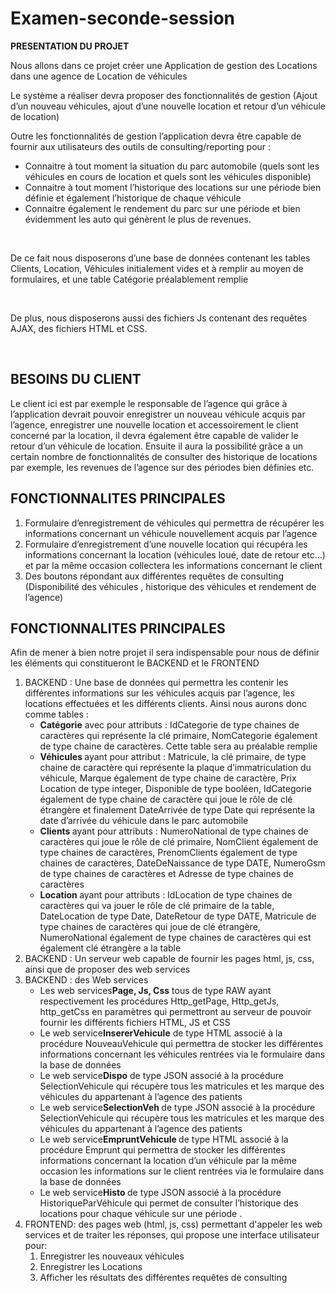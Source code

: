 # Examen-seconde-session

<p><strong>PRESENTATION DU PROJET</strong></p>
<p>Nous allons dans ce projet créer une Application de gestion des Locations dans une agence de Location de véhicules</p>
<p>Le système a réaliser devra proposer des fonctionnalités de gestion (Ajout d’un nouveau véhicules, ajout d’une nouvelle location et retour d’un véhicule de location)</p> <p>Outre les fonctionnalités de gestion l’application devra être capable de fournir aux utilisateurs des outils de consulting/reporting pour :</p>
        
 <ul>
            <li>Connaitre à tout moment la situation du parc automobile (quels sont les véhicules en cours de location et quels sont les véhicules disponible)</li>
            <li>Connaitre à tout moment l’historique des locations sur une période bien définie et également l’historique de chaque véhicule</li>
            <li>Connaitre également le rendement du parc sur une période et bien évidemment les auto qui génèrent le plus de revenues.</li>
            
  </ul><br>
 <p>De ce fait nous disposerons d’une base de données contenant les tables Clients, Location, Véhicules initialement vides et à remplir au moyen de formulaires, et une table Catégorie  préalablement remplie </p><br>
        
  <p>De plus, nous disposerons aussi des fichiers Js contenant des requêtes AJAX, des fichiers HTML et CSS. </p><br>
        
<h2><strong> BESOINS DU CLIENT</strong></h2>
 <p> Le client ici est par exemple le responsable de l’agence qui grâce à l’application devrait pouvoir enregistrer un nouveau véhicule acquis par l’agence, enregistrer une nouvelle location et accessoirement le client concerné par la location, il devra également être capable de valider le retour d’un véhicule de location. Ensuite il aura la possibilité grâce a un certain nombre de fonctionnalités de consulter des historique de locations par exemple, les revenues de l’agence sur des périodes bien  définies etc.</p>
        
  <h2><strong> 
FONCTIONNALITES PRINCIPALES
</strong></h2><ol>
            <li>Formulaire d’enregistrement de véhicules qui permettra de récupérer les informations concernant un véhicule nouvellement acquis par l’agence </li>
            <li>Formulaire d’enregistrement d’une nouvelle location qui récupéra les informations concernant la location (véhicules loué, date de retour etc…) et par la même occasion collectera les informations concernant le client  </li>
             <li>Des boutons répondant aux différentes  requêtes de consulting (Disponibilité des véhicules , historique des véhicules et rendement de l’agence)   </li>
        </ol>
        
  <h2><strong> 
FONCTIONNALITES PRINCIPALES
</strong></h2>
        
 <p>Afin de mener à bien notre projet il sera indispensable pour nous de définir les éléments qui constitueront le BACKEND et le FRONTEND</p>
        
 <ol>
            <li>	BACKEND : Une base de données qui permettra les contenir les différentes informations sur les véhicules acquis par l’agence, les locations effectuées et les différents clients. Ainsi nous aurons donc comme tables :
                <ul><li><strong>Catégorie</strong> avec pour attributs : IdCategorie de type chaines de caractères qui représente la clé primaire, NomCategorie également de type chaine de caractères. Cette table sera au préalable remplie
                    
  </li>
  <li><strong>Véhicules </strong>ayant pour attribut : Matricule, la clé primaire, de type chaine de caractère qui représente la plaque d’immatriculation du véhicule, Marque également de type chaine de caractère, Prix Location de type integer, Disponible de type booléen, IdCategorie également de type chaine de caractère qui joue le rôle de clé étrangère et finalement DateArrivée de type Date qui représente la date d’arrivée du véhicule dans le parc automobile
                    
  </li>
                    
  <li><strong>	Clients </strong>ayant pour attributs : NumeroNational de type chaines de caractères qui joue le rôle de clé primaire, NomClient également de type chaines de caractères, PrenomClients également de type chaines de caractères, DateDeNaissance de type DATE, NumeroGsm de type chaines de caractères et Adresse de type chaines de caractères 
                    
  </li>
   <li><strong>	Location </strong>ayant pour attributs : IdLocation de type chaines de caractères qui va jouer le rôle de clé primaire de la table, DateLocation de type Date, DateRetour de type DATE, Matricule de type chaines de caractères qui joue de clé étrangère, NumeroNational également de type chaines de caractères qui est également clé étrangère a la table 
                    
  </li>
                </ul>
            </li>
             <li>BACKEND : Un serveur web capable de fournir les pages html, js, css, ainsi que de proposer des web services
            </li>
            
 <li>BACKEND : des Web services
                  
  <ul>
                      <li>	Les web services<strong>Page, Js, Css</strong>  tous de type RAW ayant respectivement les procédures Http_getPage, Http_getJs, http_getCss en paramètres qui permettront au serveur de pouvoir fournir les différents fichiers HTML, JS et CSS</li>
                      
 <li>	Le web service<strong>InsererVehicule</strong>  de type HTML associé à la procédure NouveauVehicule qui permettra de stocker les différentes informations concernant les véhicules rentrées via le formulaire dans la base de données</li>
                      
  <li>	Le web service<strong>Dispo</strong> de type JSON associé à la procédure SelectionVehicule qui récupère tous les matricules et les marque des véhicules du appartenant à l’agence des patients </li>
                      
  <li>	Le web service<strong>SelectionVeh </strong> de type JSON associé à la procédure SelectionVehicule qui récupère tous les matricules et les marque des véhicules du appartenant à l’agence des patients  </li>
                      
   <li>	Le web service<strong>EmpruntVehicule </strong> de type HTML associé à la procédure Emprunt qui permettra de stocker les différentes informations concernant la location d’un véhicule par la même occasion les informations sur le client rentrées via le formulaire dans la base de données  </li>
                      
   <li>	Le web service<strong>Histo </strong> de type JSON associé à la procédure HistoriqueParVéhicule qui permet de consulter l’historique des locations pour chaque véhicule sur une période .</li>
      </ul>
    </li>
  <li>
                FRONTEND: des pages web (html, js, css) permettant d'appeler les web services et de traiter les réponses, qui propose une interface utilisateur pour:
                
  <ol>
                <li>Enregistrer les nouveaux véhicules
                    </li>
                     <li>	Enregistrer les Locations
                    </li>
                    <li>	Afficher les résultats des différentes requêtes de consulting
                    </li>
                </ol>
            </li>
        </ol>
        
       
        
        
        
        
        


